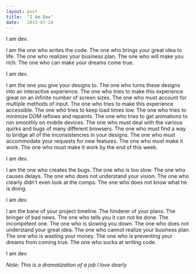 ```yaml
---
layout: post
title:  "I Am Dev"
date:   2015-07-24
---
```


I am dev.

I am the one who writes the code. The one who brings your great idea to life. The one who realizes your business plan. The one who will make you rich. The one who can make your dreams come true.

I am dev.

I am the one you give your designs to. The one who turns these designs into an interactive experience. The one who tries to make this experience great on an infinite number of screen sizes. The one who must account for multiple methods of input. The one who tries to make this experience accessible. The one who tries to keep load times low. The one who tries to minimize DOM reflows and repaints. The one who tries to get animations to run smoothly on mobile devices. The one who must deal with the various quirks and bugs of many different browsers. The one who must find a way to bridge all of the inconsistencies in your designs. The one who must accommodate your requests for new features. The one who must make it work. The one who must make it work by the end of this week.

I am dev.

I am the one who creates the bugs. The one who is too slow. The one who causes delays. The one who does not understand your vision. The one who clearly didn’t even look at the comps. The one who does not know what he is doing.

I am dev.

I am the bane of your project timeline. The hinderer of your plans. The bringer of bad news. The one who tells you it can not be done. The incompetent one. The one who is slowing you down. The one who does not understand your great idea. The one who cannot realize your business plan. The one who is wasting your money. The one who is preventing your dreams from coming true. The one who sucks at writing code.

I am dev.

*Note: This is a dramatization of a job I love dearly*
